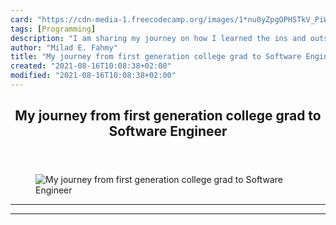 ```yaml
---
card: "https://cdn-media-1.freecodecamp.org/images/1*nu0yZpgOPHSTkV_PiWzOpA.jpeg"
tags: [Programming]
description: "I am sharing my journey on how I learned the ins and outs of "
author: "Milad E. Fahmy"
title: "My journey from first generation college grad to Software Engineer"
created: "2021-08-16T10:08:38+02:00"
modified: "2021-08-16T10:08:38+02:00"
---
```

<div class="site-wrapper">
<main id="site-main" class="site-main outer">
<div class="inner">
<article class="post-full post tag-programming tag-tech tag-web-development tag-self-improvement tag-learning-to-code ">
<header class="post-full-header">
<h1 class="post-full-title">My journey from first generation college grad to Software Engineer</h1>
</header>
<figure class="post-full-image">
<picture>
<source media="(max-width: 700px)" sizes="1px" srcset="data:image/gif;base64,R0lGODlhAQABAIAAAAAAAP///yH5BAEAAAAALAAAAAABAAEAAAIBRAA7 1w">
<source media="(min-width: 701px)" sizes="(max-width: 800px) 400px,
(max-width: 1170px) 700px,
1400px" srcset="https://cdn-media-1.freecodecamp.org/images/1*nu0yZpgOPHSTkV_PiWzOpA.jpeg 300w,
https://cdn-media-1.freecodecamp.org/images/1*nu0yZpgOPHSTkV_PiWzOpA.jpeg 600w,
https://cdn-media-1.freecodecamp.org/images/1*nu0yZpgOPHSTkV_PiWzOpA.jpeg 1000w,
https://cdn-media-1.freecodecamp.org/images/1*nu0yZpgOPHSTkV_PiWzOpA.jpeg 2000w">
<img onerror="this.style.display='none'" src="https://cdn-media-1.freecodecamp.org/images/1*nu0yZpgOPHSTkV_PiWzOpA.jpeg" alt="My journey from first generation college grad to Software Engineer">
</picture>
</figure>
<section class="post-full-content">
<div class="post-content">
</div>
<hr>
<hr>
</section>
</article>
</div>
</main>
</div>
<!-- Google Tag Manager (noscript) -->
<!-- End Google Tag Manager (noscript) -->
